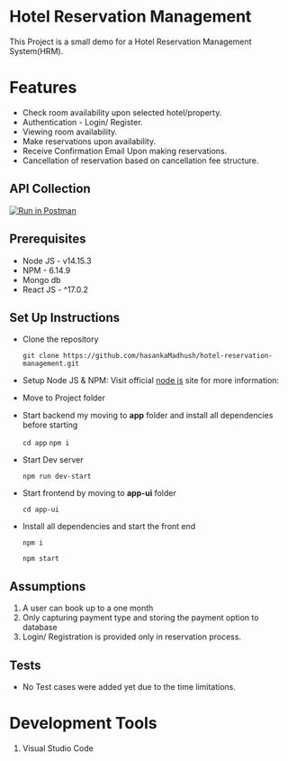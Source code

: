 # Hotel Reservation Management

This Project is a small demo for a Hotel Reservation Management System(HRM).

# Features

- Check room availability upon selected hotel/property.
- Authentication - Login/ Register.
- Viewing room availability.
- Make reservations upon availability.
- Receive Confirmation Email Upon making reservations.
- Cancellation of reservation based on cancellation fee structure.

## API Collection

[![Run in Postman](https://run.pstmn.io/button.svg)](https://app.getpostman.com/run-collection/f80e63cbfea7863b9dbf)

## Prerequisites

- Node JS - v14.15.3
- NPM - 6.14.9
- Mongo db
- React JS - ^17.0.2

## Set Up Instructions

- Clone the repository

  `git clone https://github.com/hasankaMadhush/hotel-reservation-management.git`

- Setup Node JS & NPM: Visit official [node js](https://nodejs.org/en/) site for more information:
- Move to Project folder
- Start backend my moving to **app** folder and install all dependencies before starting

  `cd app`
  `npm i`

- Start Dev server

  `npm run dev-start`

- Start frontend by moving to **app-ui** folder

  `cd app-ui`

- Install all dependencies and start the front end

  `npm i`

  `npm start`

## Assumptions

1.  A user can book up to a one month
2.  Only capturing payment type and storing the payment option to database
3.  Login/ Registration is provided only in reservation process.

## Tests

- No Test cases were added yet due to the time limitations.

# Development Tools

1.  Visual Studio Code
